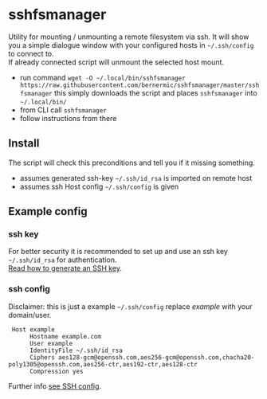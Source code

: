 # sshfsmanager
Utility for mounting / unmounting a remote filesystem via ssh. It will show you a simple dialogue window with your configured hosts in `~/.ssh/config` to connect to.  
If already connected script will unmount the selected host mount.
* run command `wget -O ~/.local/bin/sshfsmanager https://raw.githubusercontent.com/bernermic/sshfsmanager/master/sshfsmanager` this simply downloads the script and places `sshfsmanager` into `~/.local/bin/`
* from CLI call `sshfsmanager`
* follow instructions from there

## Install
The script will check this preconditions and tell you if it missing something.
* assumes generated ssh-key `~/.ssh/id_rsa` is imported on remote host
* assumes ssh Host config `~/.ssh/config` is given


## Example config
### ssh key
For better security it is recommended to set up and use an ssh key `~/.ssh/id_rsa` for authentication.  
[Read how to generate an SSH key](https://linuxize.com/post/how-to-setup-passwordless-ssh-login/).
### ssh config
Disclaimer: this is just a example `~/.ssh/config` replace *example* with your domain/user. 
```
 Host example
      Hostname example.com
      User example
      IdentityFile ~/.ssh/id_rsa
      Ciphers aes128-gcm@openssh.com,aes256-gcm@openssh.com,chacha20-poly1305@openssh.com,aes256-ctr,aes192-ctr,aes128-ctr
      Compression yes
```

Further info [see SSH config](https://linuxize.com/post/using-the-ssh-config-file/). 